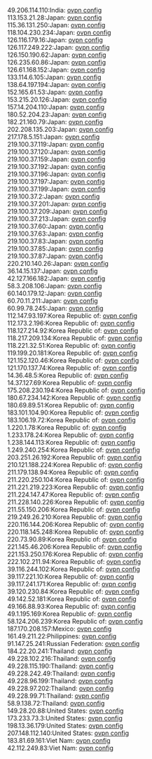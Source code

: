 49.206.114.110:India: [ovpn config](vpn/49_206_114_110.ovpn)  
113.153.21.28:Japan: [ovpn config](vpn/113_153_21_28.ovpn)  
115.36.131.250:Japan: [ovpn config](vpn/115_36_131_250.ovpn)  
118.104.230.234:Japan: [ovpn config](vpn/118_104_230_234.ovpn)  
126.116.179.16:Japan: [ovpn config](vpn/126_116_179_16.ovpn)  
126.117.249.222:Japan: [ovpn config](vpn/126_117_249_222.ovpn)  
126.150.190.62:Japan: [ovpn config](vpn/126_150_190_62.ovpn)  
126.235.60.86:Japan: [ovpn config](vpn/126_235_60_86.ovpn)  
126.61.168.152:Japan: [ovpn config](vpn/126_61_168_152.ovpn)  
133.114.6.105:Japan: [ovpn config](vpn/133_114_6_105.ovpn)  
138.64.197.194:Japan: [ovpn config](vpn/138_64_197_194.ovpn)  
152.165.61.53:Japan: [ovpn config](vpn/152_165_61_53.ovpn)  
153.215.20.126:Japan: [ovpn config](vpn/153_215_20_126.ovpn)  
157.14.204.110:Japan: [ovpn config](vpn/157_14_204_110.ovpn)  
180.52.204.23:Japan: [ovpn config](vpn/180_52_204_23.ovpn)  
182.21.160.79:Japan: [ovpn config](vpn/182_21_160_79.ovpn)  
202.208.135.203:Japan: [ovpn config](vpn/202_208_135_203.ovpn)  
217.178.5.151:Japan: [ovpn config](vpn/217_178_5_151.ovpn)  
219.100.37.119:Japan: [ovpn config](vpn/219_100_37_119.ovpn)  
219.100.37.120:Japan: [ovpn config](vpn/219_100_37_120.ovpn)  
219.100.37.159:Japan: [ovpn config](vpn/219_100_37_159.ovpn)  
219.100.37.192:Japan: [ovpn config](vpn/219_100_37_192.ovpn)  
219.100.37.196:Japan: [ovpn config](vpn/219_100_37_196.ovpn)  
219.100.37.197:Japan: [ovpn config](vpn/219_100_37_197.ovpn)  
219.100.37.199:Japan: [ovpn config](vpn/219_100_37_199.ovpn)  
219.100.37.2:Japan: [ovpn config](vpn/219_100_37_2.ovpn)  
219.100.37.201:Japan: [ovpn config](vpn/219_100_37_201.ovpn)  
219.100.37.209:Japan: [ovpn config](vpn/219_100_37_209.ovpn)  
219.100.37.213:Japan: [ovpn config](vpn/219_100_37_213.ovpn)  
219.100.37.60:Japan: [ovpn config](vpn/219_100_37_60.ovpn)  
219.100.37.63:Japan: [ovpn config](vpn/219_100_37_63.ovpn)  
219.100.37.83:Japan: [ovpn config](vpn/219_100_37_83.ovpn)  
219.100.37.85:Japan: [ovpn config](vpn/219_100_37_85.ovpn)  
219.100.37.87:Japan: [ovpn config](vpn/219_100_37_87.ovpn)  
220.210.140.26:Japan: [ovpn config](vpn/220_210_140_26.ovpn)  
36.14.15.137:Japan: [ovpn config](vpn/36_14_15_137.ovpn)  
42.127.166.182:Japan: [ovpn config](vpn/42_127_166_182.ovpn)  
58.3.208.106:Japan: [ovpn config](vpn/58_3_208_106.ovpn)  
60.140.179.12:Japan: [ovpn config](vpn/60_140_179_12.ovpn)  
60.70.11.211:Japan: [ovpn config](vpn/60_70_11_211.ovpn)  
60.99.78.245:Japan: [ovpn config](vpn/60_99_78_245.ovpn)  
112.147.93.197:Korea Republic of: [ovpn config](vpn/112_147_93_197.ovpn)  
112.173.2.196:Korea Republic of: [ovpn config](vpn/112_173_2_196.ovpn)  
118.127.214.92:Korea Republic of: [ovpn config](vpn/118_127_214_92.ovpn)  
118.217.209.134:Korea Republic of: [ovpn config](vpn/118_217_209_134.ovpn)  
118.221.32.51:Korea Republic of: [ovpn config](vpn/118_221_32_51.ovpn)  
119.199.20.181:Korea Republic of: [ovpn config](vpn/119_199_20_181.ovpn)  
121.152.120.46:Korea Republic of: [ovpn config](vpn/121_152_120_46.ovpn)  
121.170.137.74:Korea Republic of: [ovpn config](vpn/121_170_137_74.ovpn)  
14.36.48.5:Korea Republic of: [ovpn config](vpn/14_36_48_5.ovpn)  
14.37.127.69:Korea Republic of: [ovpn config](vpn/14_37_127_69.ovpn)  
175.208.230.194:Korea Republic of: [ovpn config](vpn/175_208_230_194.ovpn)  
180.67.234.142:Korea Republic of: [ovpn config](vpn/180_67_234_142.ovpn)  
180.69.89.51:Korea Republic of: [ovpn config](vpn/180_69_89_51.ovpn)  
183.101.104.90:Korea Republic of: [ovpn config](vpn/183_101_104_90.ovpn)  
183.106.19.72:Korea Republic of: [ovpn config](vpn/183_106_19_72.ovpn)  
1.220.1.78:Korea Republic of: [ovpn config](vpn/1_220_1_78.ovpn)  
1.233.178.24:Korea Republic of: [ovpn config](vpn/1_233_178_24.ovpn)  
1.238.144.113:Korea Republic of: [ovpn config](vpn/1_238_144_113.ovpn)  
1.249.240.254:Korea Republic of: [ovpn config](vpn/1_249_240_254.ovpn)  
203.251.26.192:Korea Republic of: [ovpn config](vpn/203_251_26_192.ovpn)  
210.121.188.224:Korea Republic of: [ovpn config](vpn/210_121_188_224.ovpn)  
211.179.138.94:Korea Republic of: [ovpn config](vpn/211_179_138_94.ovpn)  
211.220.250.104:Korea Republic of: [ovpn config](vpn/211_220_250_104.ovpn)  
211.221.219.223:Korea Republic of: [ovpn config](vpn/211_221_219_223.ovpn)  
211.224.147.47:Korea Republic of: [ovpn config](vpn/211_224_147_47.ovpn)  
211.228.140.226:Korea Republic of: [ovpn config](vpn/211_228_140_226.ovpn)  
211.55.150.206:Korea Republic of: [ovpn config](vpn/211_55_150_206.ovpn)  
219.249.26.210:Korea Republic of: [ovpn config](vpn/219_249_26_210.ovpn)  
220.116.144.206:Korea Republic of: [ovpn config](vpn/220_116_144_206.ovpn)  
220.118.145.248:Korea Republic of: [ovpn config](vpn/220_118_145_248.ovpn)  
220.73.90.89:Korea Republic of: [ovpn config](vpn/220_73_90_89.ovpn)  
221.145.46.206:Korea Republic of: [ovpn config](vpn/221_145_46_206.ovpn)  
221.153.250.176:Korea Republic of: [ovpn config](vpn/221_153_250_176.ovpn)  
222.102.211.94:Korea Republic of: [ovpn config](vpn/222_102_211_94.ovpn)  
39.116.244.102:Korea Republic of: [ovpn config](vpn/39_116_244_102.ovpn)  
39.117.221.10:Korea Republic of: [ovpn config](vpn/39_117_221_10.ovpn)  
39.117.241.171:Korea Republic of: [ovpn config](vpn/39_117_241_171.ovpn)  
39.120.230.84:Korea Republic of: [ovpn config](vpn/39_120_230_84.ovpn)  
49.142.52.181:Korea Republic of: [ovpn config](vpn/49_142_52_181.ovpn)  
49.166.88.93:Korea Republic of: [ovpn config](vpn/49_166_88_93.ovpn)  
49.1.195.169:Korea Republic of: [ovpn config](vpn/49_1_195_169.ovpn)  
58.124.206.239:Korea Republic of: [ovpn config](vpn/58_124_206_239.ovpn)  
187.170.208.157:Mexico: [ovpn config](vpn/187_170_208_157.ovpn)  
161.49.211.22:Philippines: [ovpn config](vpn/161_49_211_22.ovpn)  
91.147.25.241:Russian Federation: [ovpn config](vpn/91_147_25_241.ovpn)  
184.22.20.241:Thailand: [ovpn config](vpn/184_22_20_241.ovpn)  
49.228.102.216:Thailand: [ovpn config](vpn/49_228_102_216.ovpn)  
49.228.115.190:Thailand: [ovpn config](vpn/49_228_115_190.ovpn)  
49.228.242.49:Thailand: [ovpn config](vpn/49_228_242_49.ovpn)  
49.228.96.199:Thailand: [ovpn config](vpn/49_228_96_199.ovpn)  
49.228.97.202:Thailand: [ovpn config](vpn/49_228_97_202.ovpn)  
49.228.99.71:Thailand: [ovpn config](vpn/49_228_99_71.ovpn)  
58.9.138.72:Thailand: [ovpn config](vpn/58_9_138_72.ovpn)  
149.28.20.88:United States: [ovpn config](vpn/149_28_20_88.ovpn)  
173.233.73.3:United States: [ovpn config](vpn/173_233_73_3.ovpn)  
198.13.36.179:United States: [ovpn config](vpn/198_13_36_179.ovpn)  
207.148.112.140:United States: [ovpn config](vpn/207_148_112_140.ovpn)  
183.81.69.161:Viet Nam: [ovpn config](vpn/183_81_69_161.ovpn)  
42.112.249.83:Viet Nam: [ovpn config](vpn/42_112_249_83.ovpn)  
